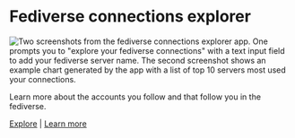# Fediverse connections explorer

![Two screenshots from the fediverse connections explorer app.
One prompts you to "explore your fediverse connections" with a text input field to add your fediverse server name. The second screenshot shows an example chart generated by the app with a list of top 10 servers most used your connections.](https://stefanbohacek.com/wp-content/uploads/2023/08/fediverse-connections-explorer-preview.png)

Learn more about the accounts you follow and that follow you in the fediverse.

[Explore](https://data.stefanbohacek.com/projects/fediverse) | [Learn more](https://stefanbohacek.com/project/explore-your-fediverse-connections/)

